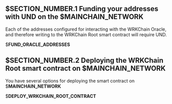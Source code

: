 ## $__SECTION_NUMBER__.1 Funding your addresses with UND on the $__MAINCHAIN_NETWORK__

Each of the addresses configured for interacting with the WRKChain Oracle, and therefore
writing to the WRKChain Root smart contract will require UND.

$__FUND_ORACLE_ADDRESSES__

## $__SECTION_NUMBER__.2 Deploying the WRKChain Root smart contract on $__MAINCHAIN_NETWORK__

You have several options for deploying the smart contract on $__MAINCHAIN_NETWORK__

$__DEPLOY_WRKCHAIN_ROOT_CONTRACT__